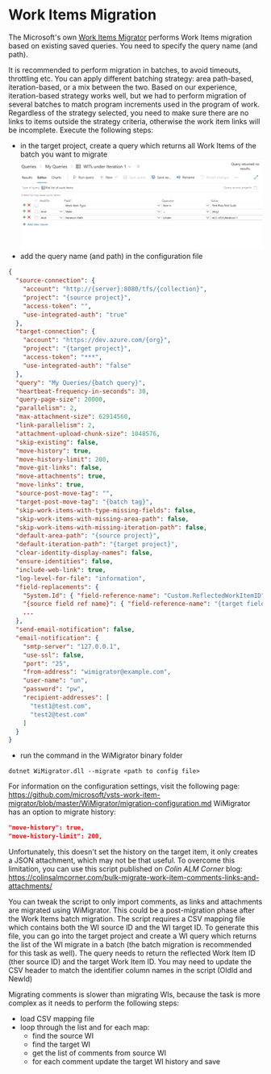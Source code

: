 # Work Items Migration

The Microsoft's own [Work Items Migrator](https://github.com/Microsoft/vsts-work-item-migrator) performs Work Items migration based on existing saved queries. You need to specify the query name (and path).

It is recommended to perform migration in batches, to avoid timeouts, throttling etc.
You can apply different batching strategy: area path-based, iteration-based, or a mix between the two. Based on our experience, iteration-based strategy works well, but we had to perform migration of several batches to match program increments used in the program of work. 
Regardless of the strategy selected, you need to make sure there are no links to items outside the strategy criteria, otherwise the work item links will be incomplete.
Execute the following steps:
 - in the target project, create a query which returns all Work Items of the batch you want to migrate
 ![alt text](./images/query.png "Query for work items under a particular iteration - all, except Test Plans and Test Suites")
 - add the query name (and path) in the configuration file 
``` json
{
  "source-connection": {
    "account": "http://{server}:8080/tfs/{collection}",
    "project": "{source project}",
    "access-token": "",
    "use-integrated-auth": "true"
  },
  "target-connection": {
    "account": "https://dev.azure.com/{org}",
    "project": "{target project}",
    "access-token": "***",
    "use-integrated-auth": "false"
  },
  "query": "My Queries/{batch query}",
  "heartbeat-frequency-in-seconds": 30,
  "query-page-size": 20000,
  "parallelism": 2,
  "max-attachment-size": 62914560,
  "link-parallelism": 2,
  "attachment-upload-chunk-size": 1048576,
  "skip-existing": false,
  "move-history": true,
  "move-history-limit": 200,
  "move-git-links": false,
  "move-attachments": true,
  "move-links": true,
  "source-post-move-tag": "",
  "target-post-move-tag": "{batch tag}",
  "skip-work-items-with-type-missing-fields": false,
  "skip-work-items-with-missing-area-path": false,
  "skip-work-items-with-missing-iteration-path": false,
  "default-area-path": "{source project}",
  "default-iteration-path": "{target project}",
  "clear-identity-display-names": false,
  "ensure-identities": false,
  "include-web-link": true,
  "log-level-for-file": "information",
  "field-replacements": {
    "System.Id": { "field-reference-name": "Custom.ReflectedWorkItemID" },
    "{source field ref name}": { "field-reference-name": "{target field ref name}" },
    ...
  },
  "send-email-notification": false,
  "email-notification": {
    "smtp-server": "127.0.0.1",
    "use-ssl": false,
    "port": "25",
    "from-address": "wimigrator@example.com",
    "user-name": "un",
    "password": "pw",
    "recipient-addresses": [
      "test1@test.com",
      "test2@test.com"
    ]
  }
}
```
 - run the command in the WiMigrator binary folder 
```
dotnet WiMigrator.dll --migrate <path to config file>
```
For information on the configuration settings, visit the following page: https://github.com/microsoft/vsts-work-item-migrator/blob/master/WiMigrator/migration-configuration.md 
WiMigrator has an option to migrate history:
``` json
"move-history": true,
"move-history-limit": 200,
```

Unfortunately, this doesn't set the history on the target item, it only creates a JSON attachment, which may not be that useful.
To overcome this limitation, you can use this script published on *Colin ALM Corner* blog: https://colinsalmcorner.com/bulk-migrate-work-item-comments-links-and-attachments/ 

You can tweak the script to only import comments, as links and attachments are migrated using WiMigrator. This could be a post-migration phase after the Work Items batch migration. The script requires a CSV mapping file which contains both the WI source ID and the WI target ID. To generate this file, you can go into the target project and create a WI query which returns the list of the WI migrate in a batch (the batch migration is recommended for this task as well). The query needs to return the reflected Work Item ID (ther source ID) and the target Work Item ID. You may need to update the CSV header to match the identifier column names in the script (OldId and NewId) 

Migrating comments is slower than migrating WIs, because the task is more complex as it needs to perform the following steps:
 - load CSV mapping file
 - loop through the list and for each map:
    - find the source WI
    - find the target WI
    - get the list of comments from source WI
    - for each comment update the target WI history and save
